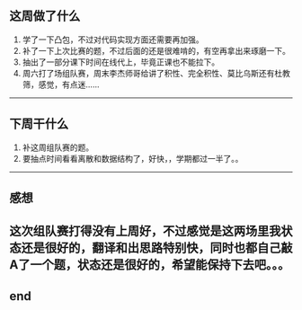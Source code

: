 
## 这周做了什么

1. 学了一下凸包，不过对代码实现方面还需要再加强。
2. 补了一下上次比赛的题，不过后面的还是很难啃的，有空再拿出来琢磨一下。
3. 抽出了一部分课下时间在线代上，毕竟正课也不能拉下。
4. 周六打了场组队赛，周末李杰师哥给讲了积性、完全积性、莫比乌斯还有杜教筛，感觉，有点迷......
---


## 下周干什么

1. 补这周组队赛的题。
2. 要抽点时间看看离散和数据结构了，好快，，学期都过一半了。。
---


## 感想

这次组队赛打得没有上周好，不过感觉是这两场里我状态还是很好的，翻译和出思路特别快，同时也都自己敲A了一个题，状态还是很好的，希望能保持下去吧。。。
---


## end
